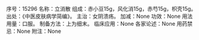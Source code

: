 序号：15296
名称：立消散
组成：赤小豆15g，风化消15g，赤芍15g，枳壳15g。
出处：《中医皮肤病学简编》。
主治：女阴溃疡。
加减：None
功效：None
用法用量：口服。
制备方法：上为细末。
临床应用：None
各家论述：None
用药禁忌：None
附注：None
